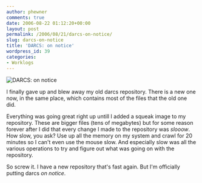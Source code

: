 ```yaml
---
author: phewner
comments: true
date: 2006-08-22 01:12:20+00:00
layout: post
permalink: /2006/08/21/darcs-on-notice/
slug: darcs-on-notice
title: 'DARCS: on notice'
wordpress_id: 39
categories:
- Worklogs
---
```


![DARCS: on notice](http://www.technofetish.net/buffaloblog/files/onnotice.gif)

I finally gave up and blew away my old darcs repository.  There is a new one now, in the same place, which contains most of the files that the old one did.

Everything was going great right up untill I added a squeak image to my repository.  These are bigger files (tens of megabytes) but for some reason forever after I did that every change I made to the repository was _slooow_.  How slow, you ask?  Use up all the memory on my system and crawl for 20 minutes so I can't even use the mouse slow.  And especially slow was all the various operations to try and figure out what was going on with the repository.

So screw it.  I have a new repository that's fast again.  But I'm officially putting darcs _on notice_.
